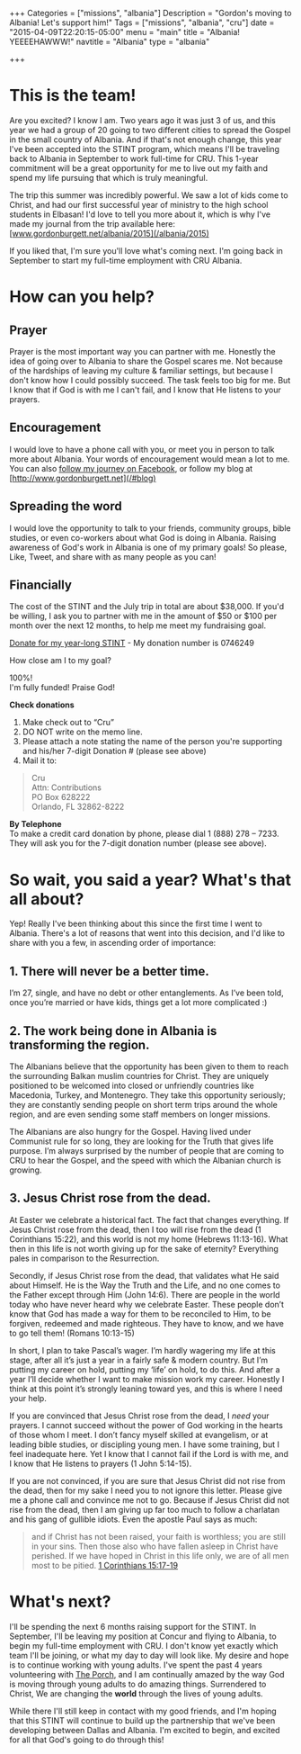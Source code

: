 +++
Categories = ["missions", "albania"]
Description = "Gordon's moving to Albania!  Let's support him!"
Tags = ["missions", "albania", "cru"]
date = "2015-04-09T22:20:15-05:00"
menu = "main"
title = "Albania!  YEEEEHAWWW!"
navtitle = "Albania"
type = "albania"

+++

# This is the team!

Are you excited?  I know I am.  Two years ago it was just 3 of us, and this year we had a group of 20 going to two different cities to spread the Gospel in the small country of Albania.  And if that's not enough change, this year I've been accepted into the STINT program, which means I'll be traveling back to Albania in September to work full-time for CRU.  This 1-year commitment will be a great opportunity for me to live out my faith and spend my life pursuing that which is truly meaningful.

The trip this summer was incredibly powerful.  We saw a lot of kids come to Christ, and had our first successful year of ministry to the high school students in Elbasan!  I'd love to tell you more about it, which is why I've made my journal from the trip available here:  
[www.gordonburgett.net/albania/2015](/albania/2015)

If you liked that, I'm sure you'll love what's coming next.  I'm going back in September to start my full-time employment with CRU Albania.

# How can you help?

## Prayer 

Prayer is the most important way you can partner with me.  Honestly the idea of going over to Albania to share the Gospel scares me.  Not because of the hardships of leaving my culture & familiar settings, but because I don't know how I could possibly succeed.  The task feels too big for me.  But I know that if God is with me I can't fail, and I know that He listens to your prayers.

## Encouragement

I would love to have a phone call with you, or meet you in person to talk more about Albania.  Your words of encouragement would mean a lot to me.  You can also [follow my journey on Facebook](https://www.facebook.com/groups/1040599605969459/), or follow my blog at [http://www.gordonburgett.net](/#blog)

## Spreading the word

I would love the opportunity to talk to your friends, community groups, bible studies, or even co-workers about what God is doing in Albania.  Raising awareness of God's work in Albania is one of my primary goals!  So please, Like, Tweet, and share with as many people as you can!

## Financially

The cost of the STINT and the July trip in total are about $38,000.  If you'd be willing, I ask you to partner with me in the amount of $50 or $100 per month over the next 12 months, to help me meet my fundraising goal.

[Donate for my year-long STINT](https://give.cru.org/0746249) - My donation number is 0746249

How close am I to my goal?
<div class="progress">
  <div class="progress-bar progress-bar-info progress-bar-striped" role="progressbar" aria-valuenow="97.8" aria-valuemin="0" aria-valuemax="100" style="width: 100%">
    100%!
  </div>
</div>
I'm fully funded!  Praise God!

**Check donations**  
1. Make check out to “Cru”  
2. DO NOT write on the memo line.  
3. Please attach a note stating the name of the person you're supporting and his/her 7-digit Donation # (please see above)  
4. Mail it to:  

>	Cru  
>	Attn: Contributions  
>	PO Box 628222  
>	Orlando, FL 32862-8222  

**By Telephone**  
To make a credit card donation by phone, please dial 1 (888) 278 – 7233.  They will ask you for the 7-digit donation number (please see above).

# So wait, you said a year?  What's that all about?

Yep!  Really I've been thinking about this since the first time I went to Albania.  There's a lot of reasons that went into this decision, and I'd like to share with you a few, in ascending order of importance:

## 1. There will never be a better time.

I’m 27, single, and have no debt or other entanglements.  As I’ve been told, once you’re married or have kids, things get a lot more complicated :)

## 2. The work being done in Albania is transforming the region.

The Albanians believe that the opportunity has been given to them to reach the surrounding Balkan muslim countries for Christ.  They are uniquely positioned to be welcomed into closed or unfriendly countries like Macedonia, Turkey, and Montenegro.  They take this opportunity seriously; they are constantly sending people on short term trips around the whole region, and are even sending some staff members on longer missions.

The Albanians are also hungry for the Gospel.  Having lived under Communist rule for so long, they are looking for the Truth that gives life purpose.  I’m always surprised by the number of people that are coming to CRU to hear the Gospel, and the speed with which the Albanian church is growing.

## 3. Jesus Christ rose from the dead.

At Easter we celebrate a historical fact.  The fact that changes everything.  If Jesus Christ rose from the dead, then I too will rise from the dead (1 Corinthians 15:22), and this world is not my home (Hebrews 11:13-16).  What then in this life is not worth giving up for the sake of eternity?  Everything pales in comparison to the Resurrection.  

Secondly, if Jesus Christ rose from the dead, that validates what He said about Himself.  He is the Way the Truth and the Life, and no one comes to the Father except through Him (John 14:6).  There are people in the world today who have never heard why we celebrate Easter.  These people don’t know that God has made a way for them to be reconciled to Him, to be forgiven, redeemed and made righteous.  They have to know, and we have to go tell them! (Romans 10:13-15)  

In short, I plan to take Pascal’s wager.  I’m hardly wagering my life at this stage, after all it’s just a year in a fairly safe & modern country.  But I’m putting my career on hold, putting my ‘life’ on hold, to do this.  And after a year I’ll decide whether I want to make mission work my career.  Honestly I think at this point it’s strongly leaning toward yes, and this is where I need your help.

If you are convinced that Jesus Christ rose from the dead, I *need* your prayers.  I cannot succeed without the power of God working in the hearts of those whom I meet.  I don’t fancy myself skilled at evangelism, or at leading bible studies, or discipling young men.  I have some training, but I feel inadequate here.  Yet I know that I cannot fail if the Lord is with me, and I know that He listens to prayers (1 John 5:14-15).

If you are not convinced, if you are sure that Jesus Christ did not rise from the dead, then for my sake I need you to not ignore this letter.  Please give me a phone call and convince me not to go.  Because if Jesus Christ did not rise from the dead, then I am giving up far too much to follow a charlatan and his gang of gullible idiots.  Even the apostle Paul says as much:  

> and if Christ has not been raised, your faith is worthless; you are still in your sins. Then those also who have fallen asleep in Christ have perished. If we have hoped in Christ in this life only, we are of all men most to be pitied.  [1 Corinthians 15:17-19](https://www.biblegateway.com/passage/?search=1+Corinthians+15)

# What's next?

I'll be spending the next 6 months raising support for the STINT.  In September, I'll be leaving my position at Concur and flying to Albania, to begin my full-time employment with CRU.  I don't know yet exactly which team I'll be joining, or what my day to day will look like.  My desire and hope is to continue working with young adults.  I've spent the past 4 years volunteering with [The Porch](http://www.theporchdallas.com/), and I am continually amazed by the way God is moving through young adults to do amazing things.  Surrendered to Christ, We are changing the **world** through the lives of young adults.

While there I'll still keep in contact with my good friends, and I'm hoping that this STINT will continue to build up the partnership that we've been developing between Dallas and Albania.  I'm excited to begin, and excited for all that God's going to do through this!


